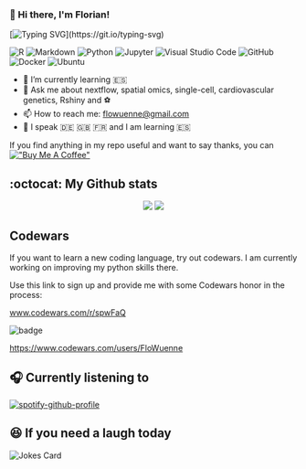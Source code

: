 ### 👋 Hi there, I'm Florian!
[![Typing SVG](https://readme-typing-svg.herokuapp.com?color=12A76E&lines=Welcome+to+my+profile!)](https://git.io/typing-svg)

<img alt="R" src="https://img.shields.io/badge/r-%23276DC3.svg?style=for-the-badge&logo=r&logoColor=white"/> <img alt="Markdown" src="https://img.shields.io/badge/markdown-%23000000.svg?style=for-the-badge&logo=markdown&logoColor=white"/> <img alt="Python" src="https://img.shields.io/badge/python-%2314354C.svg?style=for-the-badge&logo=python&logoColor=white"/> <img alt="Jupyter" src="https://img.shields.io/badge/Jupyter-%23F37626.svg?style=for-the-badge&logo=Jupyter&logoColor=white" /> <img alt="Visual Studio Code" src="https://img.shields.io/badge/VisualStudioCode-0078d7.svg?style=for-the-badge&logo=visual-studio-code&logoColor=white"/> <img alt="GitHub" src="https://img.shields.io/badge/github-%23121011.svg?style=for-the-badge&logo=github&logoColor=white"/> <img alt="Docker" src="https://img.shields.io/badge/docker-%230db7ed.svg?style=for-the-badge&logo=docker&logoColor=white"/> <img alt="Ubuntu" src="https://img.shields.io/badge/Ubuntu-E95420?style=for-the-badge&logo=ubuntu&logoColor=white" />

- 🌱 I’m currently learning :es:
- 💬 Ask me about nextflow, spatial omics, single-cell, cardiovascular genetics, Rshiny and :soccer:
- 📫 How to reach me: flowuenne@gmail.com
- :loudspeaker: I speak :de: :gb: :fr: and I am learning :es:

If you find anything in my repo useful and want to say thanks, you can [!["Buy Me A Coffee"](https://www.buymeacoffee.com/assets/img/custom_images/orange_img.png)](https://www.buymeacoffee.com/flowuenner)


## :octocat: My Github stats

<p align="center">

<img src="https://github-readme-stats.vercel.app/api?username=flowuenne&count_private=true&show_icons=true&theme=vue&hide_title=True">
<img src="https://github-readme-stats.vercel.app/api/top-langs/?username=flowuenne&hide=html&theme=vue&layout=compact">

</p>

## Codewars

If you want to learn a new coding language, try out codewars. I am currently working on improving my python skills there. 

Use this link to sign up and provide me with some Codewars honor in the process:

www.codewars.com/r/spwFaQ

![badge](https://www.codewars.com/users/FloWuenne/badges/large)

https://www.codewars.com/users/FloWuenne

## :headphones: Currently listening to 

[![spotify-github-profile](https://spotify-github-profile.vercel.app/api/view?uid=flowuenne&cover_image=true&theme=novatorem)](https://github.com/kittinan/spotify-github-profile)

## :laughing: If you need a laugh today

<!-- HTML -->
![Jokes Card](https://readme-jokes.vercel.app/api?theme=vue)


<!--
**FloWuenne/flowuenne** is a ✨ _special_ ✨ repository because its `README.md` (this file) appears on your GitHub profile.

Here are some ideas to get you started:

- 🔭 I’m currently working on ...
- 👯 I’m looking to collaborate on ...
- 🤔 I’m looking for help with ...
- 💬 Ask me about ...
- 📫 How to reach me: ...
- 😄 Pronouns: ...
- ⚡ Fun fact: ...
-->
